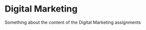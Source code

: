 Digital Marketing
=======================

Something about the content of the Digital Marketing assignments
